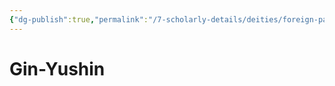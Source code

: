 ```yaml
---
{"dg-publish":true,"permalink":"/7-scholarly-details/deities/foreign-pantheons/the-sacred-dragons/gin-yushin/"}
---
```


# Gin-Yushin
